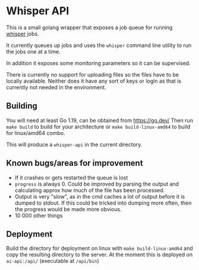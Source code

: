 # Whisper API

This is a small golang wrapper that exposes a job queue for running [whisper](https://openai.com/blog/whisper/) jobs.

It currently queues up jobs and uses the `whisper` command line utility to run the jobs one at a time.

In addition it exposes some monitoring parameters so it can be supervised.

There is currently no support for uploading files so the files have to be locally available. Neither does it have any sort of 
keys or login as that is currently not needed in the environment.

## Building

You will need at least Go 1.19, can be obtained from https://go.dev/
Then run `make build` to build for your architecture or `make build-linux-amd64` to build for linux/amd64 combo.

This will produce a `whisper-api` in the current directory.

## Known bugs/areas for improvement

* If it crashes or gets restarted the queue is lost
* `progress` is always 0. Could be improved by parsing the output and calculating approx how much of the file has been processed.
* Output is very "slow", as in the cmd caches a lot of output before it is dumped to stdout. If this could be tricked into dumping more often, then the progress would be made more obvious.
* 10 000 other things

## Deployment

Build the directory for deployment on linux with `make build-linux-amd64` and copy the resulting directory to the server. At the moment this is deployed on `ai-api:/api/` (executable at `/api/bin`)